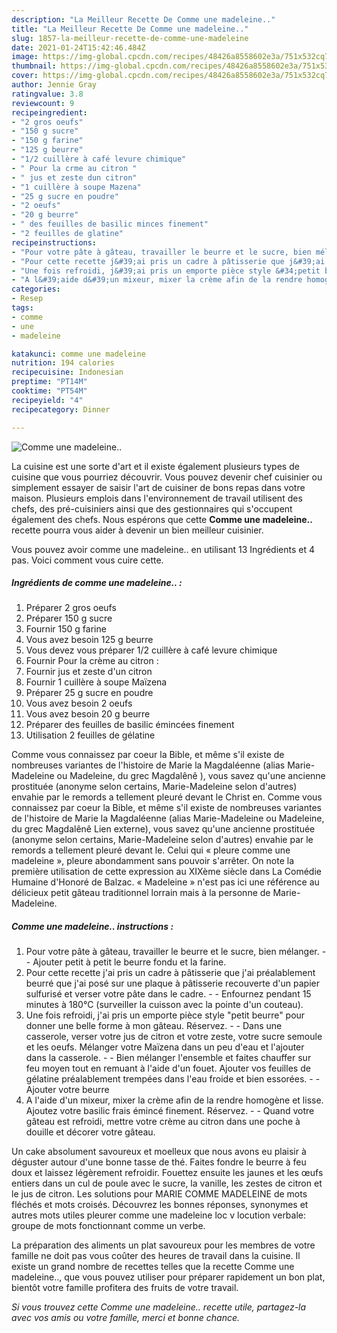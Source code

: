```yaml
---
description: "La Meilleur Recette De Comme une madeleine.."
title: "La Meilleur Recette De Comme une madeleine.."
slug: 1857-la-meilleur-recette-de-comme-une-madeleine
date: 2021-01-24T15:42:46.484Z
image: https://img-global.cpcdn.com/recipes/48426a8558602e3a/751x532cq70/comme-une-madeleine-photo-principale-de-la-recette.jpg
thumbnail: https://img-global.cpcdn.com/recipes/48426a8558602e3a/751x532cq70/comme-une-madeleine-photo-principale-de-la-recette.jpg
cover: https://img-global.cpcdn.com/recipes/48426a8558602e3a/751x532cq70/comme-une-madeleine-photo-principale-de-la-recette.jpg
author: Jennie Gray
ratingvalue: 3.8
reviewcount: 9
recipeingredient:
- "2 gros oeufs"
- "150 g sucre"
- "150 g farine"
- "125 g beurre"
- "1/2 cuillère à café levure chimique"
- " Pour la crme au citron "
- " jus et zeste dun citron"
- "1 cuillère à soupe Mazena"
- "25 g sucre en poudre"
- "2 oeufs"
- "20 g beurre"
- " des feuilles de basilic minces finement"
- "2 feuilles de glatine"
recipeinstructions:
- "Pour votre pâte à gâteau, travailler le beurre et le sucre, bien mélanger.  Ajouter petit à petit le beurre fondu et la farine."
- "Pour cette recette j&#39;ai pris un cadre à pâtisserie que j&#39;ai préalablement beurré que j&#39;ai posé sur une plaque à pâtisserie recouverte d&#39;un papier sulfurisé et verser votre pâte dans le cadre.  Enfournez pendant 15 minutes à 180°C (surveiller la cuisson avec la pointe d&#39;un couteau)."
- "Une fois refroidi, j&#39;ai pris un emporte pièce style &#34;petit beurre&#34; pour donner une belle forme à mon gâteau. Réservez.  Dans une casserole, verser votre jus de citron et votre zeste, votre sucre semoule et les oeufs. Mélanger votre Maïzena dans un peu d&#39;eau et l&#39;ajouter dans la casserole.   Bien mélanger l&#39;ensemble et faites chauffer sur feu moyen tout en remuant à l&#39;aide d&#39;un fouet. Ajouter vos feuilles de gélatine préalablement trempées dans l&#39;eau froide et bien essorées.  Ajouter votre beurre"
- "A l&#39;aide d&#39;un mixeur, mixer la crème afin de la rendre homogène et lisse. Ajoutez votre basilic frais émincé finement. Réservez.  Quand votre gâteau est refroidi, mettre votre crème au citron dans une poche à douille et décorer votre gâteau."
categories:
- Resep
tags:
- comme
- une
- madeleine

katakunci: comme une madeleine 
nutrition: 194 calories
recipecuisine: Indonesian
preptime: "PT14M"
cooktime: "PT54M"
recipeyield: "4"
recipecategory: Dinner

---
```



![Comme une madeleine..](https://img-global.cpcdn.com/recipes/48426a8558602e3a/751x532cq70/comme-une-madeleine-photo-principale-de-la-recette.jpg)

La cuisine est une sorte d'art et il existe également plusieurs types de cuisine que vous pourriez découvrir. Vous pouvez devenir chef cuisinier ou simplement essayer de saisir l'art de cuisiner de bons repas dans votre maison. Plusieurs emplois dans l'environnement de travail utilisent des chefs, des pré-cuisiniers ainsi que des gestionnaires qui s'occupent également des chefs. Nous espérons que cette <strong> Comme une madeleine.. </strong> recette pourra vous aider à devenir un bien meilleur cuisinier.

<!--inarticleads1-->

Vous pouvez avoir comme une madeleine.. en utilisant 13 Ingrédients et 4 pas. Voici comment vous cuire cette.

##### Ingrédients de comme une madeleine.. :

1. Préparer 2 gros oeufs
1. Préparer 150 g sucre
1. Fournir 150 g farine
1. Vous avez besoin 125 g beurre
1. Vous devez vous préparer 1/2 cuillère à café levure chimique
1. Fournir  Pour la crème au citron :
1. Fournir  jus et zeste d&#39;un citron
1. Fournir 1 cuillère à soupe Maïzena
1. Préparer 25 g sucre en poudre
1. Vous avez besoin 2 oeufs
1. Vous avez besoin 20 g beurre
1. Préparer  des feuilles de basilic émincées finement
1. Utilisation 2 feuilles de gélatine


Comme vous connaissez par coeur la Bible, et même s&#39;il existe de nombreuses variantes de l&#39;histoire de Marie la Magdaléenne (alias Marie-Madeleine ou Madeleine, du grec Magdalênê ), vous savez qu&#39;une ancienne prostituée (anonyme selon certains, Marie-Madeleine selon d&#39;autres) envahie par le remords a tellement pleuré devant le Christ en. Comme vous connaissez par coeur la Bible, et même s&#39;il existe de nombreuses variantes de l&#39;histoire de Marie la Magdaléenne (alias Marie-Madeleine ou Madeleine, du grec Magdalênê Lien externe), vous savez qu&#39;une ancienne prostituée (anonyme selon certains, Marie-Madeleine selon d&#39;autres) envahie par le remords a tellement pleuré devant le. Celui qui « pleure comme une madeleine », pleure abondamment sans pouvoir s&#39;arrêter. On note la première utilisation de cette expression au XIXème siècle dans La Comédie Humaine d&#39;Honoré de Balzac. « Madeleine » n&#39;est pas ici une référence au délicieux petit gâteau traditionnel lorrain mais à la personne de Marie-Madeleine. 

<!--inarticleads2-->

##### Comme une madeleine.. instructions :

1. Pour votre pâte à gâteau, travailler le beurre et le sucre, bien mélanger. -  - Ajouter petit à petit le beurre fondu et la farine.
1. Pour cette recette j&#39;ai pris un cadre à pâtisserie que j&#39;ai préalablement beurré que j&#39;ai posé sur une plaque à pâtisserie recouverte d&#39;un papier sulfurisé et verser votre pâte dans le cadre. -  - Enfournez pendant 15 minutes à 180°C (surveiller la cuisson avec la pointe d&#39;un couteau).
1. Une fois refroidi, j&#39;ai pris un emporte pièce style &#34;petit beurre&#34; pour donner une belle forme à mon gâteau. Réservez. -  - Dans une casserole, verser votre jus de citron et votre zeste, votre sucre semoule et les oeufs. Mélanger votre Maïzena dans un peu d&#39;eau et l&#39;ajouter dans la casserole.  -  - Bien mélanger l&#39;ensemble et faites chauffer sur feu moyen tout en remuant à l&#39;aide d&#39;un fouet. Ajouter vos feuilles de gélatine préalablement trempées dans l&#39;eau froide et bien essorées. -  - Ajouter votre beurre
1. A l&#39;aide d&#39;un mixeur, mixer la crème afin de la rendre homogène et lisse. Ajoutez votre basilic frais émincé finement. Réservez. -  - Quand votre gâteau est refroidi, mettre votre crème au citron dans une poche à douille et décorer votre gâteau.


Un cake absolument savoureux et moelleux que nous avons eu plaisir à déguster autour d&#39;une bonne tasse de thé. Faites fondre le beurre à feu doux et laissez légèrement refroidir. Fouettez ensuite les jaunes et les œufs entiers dans un cul de poule avec le sucre, la vanille, les zestes de citron et le jus de citron. Les solutions pour MARIE COMME MADELEINE de mots fléchés et mots croisés. Découvrez les bonnes réponses, synonymes et autres mots utiles pleurer comme une madeleine loc v locution verbale: groupe de mots fonctionnant comme un verbe. 

<!--inarticleads1-->

<p>
La préparation des aliments un plat savoureux pour les membres de votre famille ne doit pas vous coûter des heures de travail dans la cuisine. Il existe un grand nombre de recettes telles que la recette Comme une madeleine.., que vous pouvez utiliser pour préparer rapidement un bon plat, bientôt votre famille profitera des fruits de votre travail.
</p>

<p>
<i>Si vous trouvez cette Comme une madeleine.. recette utile, partagez-la avec vos amis ou votre famille, merci et bonne chance.</i>
</p>
